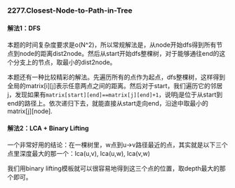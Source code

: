 ### 2277.Closest-Node-to-Path-in-Tree

#### 解法1：DFS

本题的时间复杂度要求是o(N^2)，所以常规解法是，从node开始dfs得到所有节点到node的距离dist2node。然后从start开始dfs整棵树，对于能够通往end的这个分支上的节点，取最小的dist2node。

本题还有一种比较精彩的解法。先遍历所有的点作为起点，dfs整棵树，这样得到全局的matrix[i][j]表示任意两点之间的距离。然后对于start，我们遍历它的邻居j，发现如果有```matrix[start][end]==matrix[j][end]+1```，说明j是位于从start到end的路径上。依次递归下去，就能直接从start走向end，沿途中取最小的matrix[j][node].

#### 解法2：LCA + Binary Lifting
一个非常好用的结论：在一棵树里，w点到u->v路径最近的点，其实就是以下三个点里深度最大的那一个：lca(u,v), lca(u,w), lca(v,w)

我们用binary lifting模板就可以很容易地得到这三个点的位置，取depth最大的那个即可。

